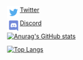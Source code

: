 <a     align="left" href="https://twitter.com/notfound444">
  <img align="left" src="https://github.com/yemix/yemix/blob/main/TwitterLogo.png?raw=true" height="30px" width="30px"/>
  <p   align="left">Twitter</p>
</a>

<a     align="left" href="https://discord.com/users/699407455926485064">
  <img align="left" src="https://github.com/yemix/yemix/blob/main/DiscordLogo.png?raw=true" height="30px" width="30px"/>
  <p   align="left">Discord</p>
</a>

[![Anurag's GitHub stats](https://github-readme-stats.vercel.app/api?username=yemix&show_icons=true&theme=radical)](https://github.com/yemix)

[![Top Langs](https://github-readme-stats.vercel.app/api/top-langs/?username=anuraghazra&layout=compact&theme=radical)](https://github.com/anuraghazra/github-readme-stats)
